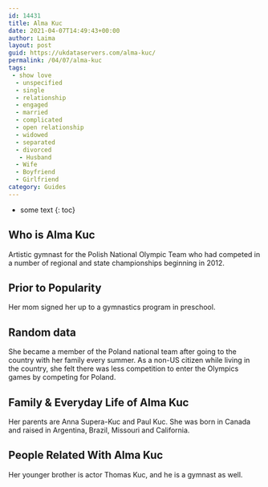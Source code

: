 ```yaml
---
id: 14431
title: Alma Kuc
date: 2021-04-07T14:49:43+00:00
author: Laima
layout: post
guid: https://ukdataservers.com/alma-kuc/
permalink: /04/07/alma-kuc
tags:
 - show love
  - unspecified
  - single
  - relationship
  - engaged
  - married
  - complicated
  - open relationship
  - widowed
  - separated
  - divorced
   - Husband
  - Wife
  - Boyfriend
  - Girlfriend
category: Guides
---
```


* some text
{: toc}


## Who is Alma Kuc
                  
                  
                  
Artistic gymnast for the Polish National Olympic Team who had competed in a number of regional and state championships beginning in 2012.
                  
              
            
              
            
                
                
                
## Prior to Popularity
                  
                  
                  
Her mom signed her up to a gymnastics program in preschool.
                  
              
            
              
            
                
                
                
## Random data
                  
                  
                  
She became a member of the Poland national team after going to the country with her family every summer. As a non-US citizen while living in the country, she felt there was less competition to enter the Olympics games by competing for Poland.
                  
              
            
              
            
                
                
                
## Family & Everyday Life of Alma Kuc
                  
                  
                  
Her parents are Anna Supera-Kuc and Paul Kuc. She was born in Canada and raised in Argentina, Brazil, Missouri and California.
                  
              
            
              
            
                
                
                
## People Related With Alma Kuc
                  
                  
                  
Her younger brother is actor Thomas Kuc, and he is a gymnast as well.
                  
              
            
              
            
                
              
            
              
              
            
            
              
            
          
          
          